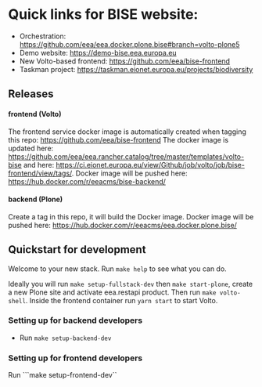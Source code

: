 # Quick links for BISE website:

- Orchestration: https://github.com/eea/eea.docker.plone.bise#branch=volto-plone5
- Demo website: https://demo-bise.eea.europa.eu
- New Volto-based frontend: https://github.com/eea/bise-frontend
- Taskman project: https://taskman.eionet.europa.eu/projects/biodiversity

## Releases

#### frontend (Volto)

The frontend service docker image is automatically created when tagging this repo: https://github.com/eea/bise-frontend The docker image is updated here: https://github.com/eea/eea.rancher.catalog/tree/master/templates/volto-bise and here: https://ci.eionet.europa.eu/view/Github/job/volto/job/bise-frontend/view/tags/. Docker image will be pushed here: https://hub.docker.com/r/eeacms/bise-backend/

#### backend (Plone)

Create a tag in this repo, it will build the Docker image. Docker image will be pushed here: https://hub.docker.com/r/eeacms/eea.docker.plone.bise/ 

## Quickstart for development

Welcome to your new stack. Run ``make help`` to see what you can do.

Ideally you will run ``make setup-fullstack-dev`` then ``make start-plone``,
create a new Plone site and activate eea.restapi product. Then run ``make
volto-shell``. Inside the frontend container run ``yarn start`` to start Volto.

### Setting up for backend developers
- Run ``make setup-backend-dev``

### Setting up for frontend developers
Run ```make setup-frontend-dev``
